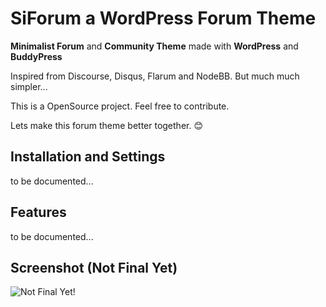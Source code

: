 # SiForum a WordPress Forum Theme 

**Minimalist Forum** and **Community Theme** made with **WordPress** and **BuddyPress**

Inspired from Discourse, Disqus, Flarum and NodeBB. But much much simpler...

This is a OpenSource project. Feel free to contribute.

Lets make this forum theme better together. 😊





## Installation and Settings
 
to be documented...



## Features

to be documented...



## Screenshot (Not Final Yet)

![Not Final Yet!](https://raw.githubusercontent.com/sinanisler/SiForum/main/SiForum-v3.png)


